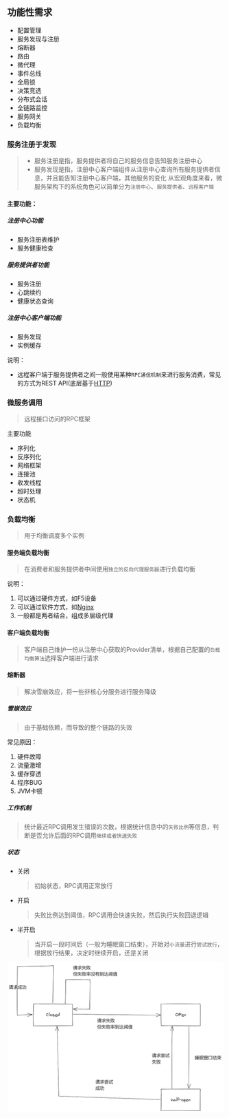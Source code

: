 
## 功能性需求
- 配置管理
- 服务发现与注册
- 熔断器
- 路由
- 微代理
- 事件总线
- 全局锁
- 决策竞选
- 分布式会话
- 全链路监控
- 服务网关
- 负载均衡


### 服务注册于发现
> - 服务注册是指，服务提供者将自己的服务信息告知服务注册中心
> - 服务发现是指，注册中心客户端组件从注册中心查询所有服务提供者信息，并且能告知注册中心客户端，其他服务的变化
> 从宏观角度来看，微服务架构下的系统角色可以简单分为`注册中心`、`服务提供者`、`远程客户端`

#### 主要功能：

##### 注册中心功能
- 服务注册表维护
- 服务健康检查

##### 服务提供者功能
- 服务注册
- 心跳续约
- 健康状态查询

##### 注册中心客户端功能
- 服务发现
- 实例缓存


说明：
- 远程客户端于服务提供者之间一般使用某种`RPC通信机制`来进行服务消费，常见的方式为REST API\(底层基于[HTTP](/Web/extend/agreement/HTTP.md)\)

### 微服务调用
> 远程接口访问的RPC框架

主要功能
- 序列化
- 反序列化
- 网络框架
- 连接池
- 收发线程
- 超时处理
- 状态机

### 负载均衡
> 用于均衡调度多个实例

#### 服务端负载均衡
> 在消费者和服务提供者中间使用`独立的反向代理服务器`进行负载均衡

说明：
1. 可以通过硬件方式，如F5设备
2. 可以通过软件方式，如[Nginx](../Nginx/Nginx.md)
3. 一般都是两者结合，组成多层级代理

#### 客户端负载均衡
> 客户端自己维护一份从注册中心获取的Provider清单，根据自己配置的`负载均衡算法`选择客户端进行请求


#### 熔断器
> 解决雪崩效应，将一些非核心分服务进行服务降级


##### 雪崩效应
> 由于基础依赖，而导致的整个链路的失效

常见原因：
1. 硬件故障
2. 流量激增
3. 缓存穿透
4. 程序BUG
5. JVM卡顿

##### 工作机制
> 统计最近RPC调用发生错误的次数，根据统计信息中的`失败比例`等信息，判断是否允许后面的RPC调用`继续或者快速失败`

##### 状态
- 关闭
  > 初始状态，RPC调用正常放行
- 开启
  > 失败比例达到阈值，RPC调用会快速失败，然后执行失败回退逻辑
- 半开启
  > 当开启一段时间后（一般为睡眠窗口结束），开始对`小流量`进行`尝试放行`，根据放行结果，决定时继续开启，还是关闭
  
![Hystrix-status.png](./img/Hystrix-status.png)

